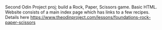 Second Odin Project proj; build a Rock, Paper, Scissors game.
Basic HTML. Website consists of a main index page which has links to a few recipes.
Details here https://www.theodinproject.com/lessons/foundations-rock-paper-scissors
